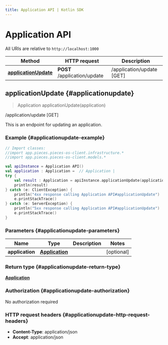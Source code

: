 ```yaml
---
title: Application API | Kotlin SDK
---
```


# Application API

All URIs are relative to `http://localhost:1000`

Method | HTTP request | Description
------------- | ------------- | -------------
[**applicationUpdate**](#applicationupdate) | **POST** /application/update | /application/update [GET]


## **applicationUpdate** {#applicationupdate}
> Application applicationUpdate(application)

/application/update [GET]

This is an endpoint for updating an application.

### Example {#applicationupdate-example}
```kotlin
// Import classes:
//import app.pieces.pieces-os-client.infrastructure.*
//import app.pieces.pieces-os-client.models.*

val apiInstance = Application API()
val application : Application =  // Application | 
try {
    val result : Application = apiInstance.applicationUpdate(application)
    println(result)
} catch (e: ClientException) {
    println("4xx response calling Application API#applicationUpdate")
    e.printStackTrace()
} catch (e: ServerException) {
    println("5xx response calling Application API#applicationUpdate")
    e.printStackTrace()
}
```

### Parameters {#applicationupdate-parameters}

Name | Type | Description  | Notes
------------- | ------------- | ------------- | -------------
 **application** | [**Application**](../models/Application)|  | [optional]

### Return type {#applicationupdate-return-type}

[**Application**](../models/Application)

### Authorization {#applicationupdate-authorization}

No authorization required

### HTTP request headers {#applicationupdate-http-request-headers}

 - **Content-Type**: application/json
 - **Accept**: application/json

